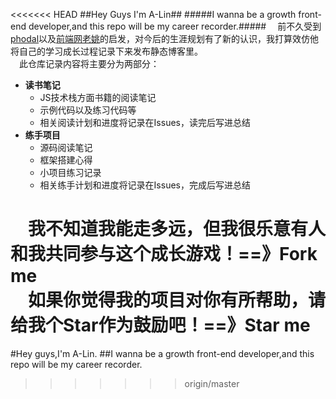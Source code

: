 <<<<<<< HEAD
##Hey Guys I'm A-Lin##
#####I wanna be a growth front-end developer,and this repo will be my career recorder.#####
&emsp;前不久受到[phodal](https://github.com/phodal)以及[前端网老姚](http://www.qdfuns.com/notes/17398/d3f6dd40e2d3ff15b209810dfa98be0b:storey-71.html?winzoom=1)的启发，对今后的生涯规划有了新的认识，我打算效仿他将自己的学习成长过程记录下来发布静态博客里。  
&emsp;此仓库记录内容将主要分为两部分：  

+  **读书笔记**  
	+  JS技术栈方面书籍的阅读笔记
	+  示例代码以及练习代码等
	+  相关阅读计划和进度将记录在Issues，读完后写进总结
+  **练手项目**
	+  源码阅读笔记
	+  框架搭建心得
	+  小项目练习记录
	+  相关练手计划和进度将记录在Issues，完成后写进总结

&emsp;我不知道我能走多远，但我很乐意有人和我共同参与这个成长游戏！==》Fork me  
&emsp;如果你觉得我的项目对你有所帮助，请给我个Star作为鼓励吧！==》Star me
=======
#Hey guys,I'm A-Lin.
##I wanna be a growth front-end developer,and this repo will be my career recorder.
>>>>>>> origin/master
